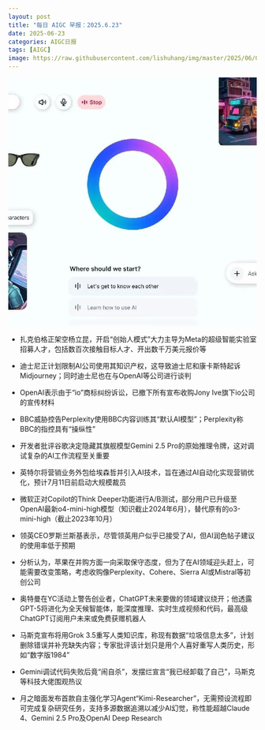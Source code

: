 ```yaml
---
layout: post
title: "每日 AIGC 早报：2025.6.23"
date: 2025-06-23
categories: AIGC日报
tags: [AIGC]
image: https://raw.githubusercontent.com/lishuhang/img/master/2025/06/0623-d.jpg
---
```


![封面图](https://raw.githubusercontent.com/lishuhang/img/master/2025/06/0623-d.jpg)

  - 扎克伯格正架空杨立昆，开启“创始人模式”大力主导为Meta的超级智能实验室招募人才，包括数百次接触目标人才、开出数千万美元报价等

  - 迪士尼正计划限制AI公司使用其知识产权，这导致迪士尼和康卡斯特起诉Midjourney；同时迪士尼也在与OpenAI等公司进行谈判

  - OpenAI表示由于“io”商标纠纷诉讼，已撤下所有宣布收购Jony Ive旗下io公司的宣传材料

  - BBC威胁控告Perplexity使用BBC内容训练其“默认AI模型”；Perplexity称BBC的指控具有“操纵性”

  - 开发者批评谷歌决定隐藏其旗舰模型Gemini 2.5 Pro的原始推理令牌，这对调试复杂的AI工作流程至关重要

  - 英特尔将营销业务外包给埃森哲并引入AI技术，旨在通过AI自动化实现营销优化，预计7月11日前启动大规模裁员

  - 微软正对Copilot的Think Deeper功能进行A/B测试，部分用户已升级至OpenAI最新o4-mini-high模型（知识截止2024年6月），替代原有的o3-mini-high（截止2023年10月）

  - 领英CEO罗斯兰斯基表示，尽管领英用户似乎已接受了AI，但AI润色帖子建议的使用率低于预期

  - 分析认为，苹果在并购方面一向采取保守态度，但为了在AI领域迎头赶上，可能需要改变策略，考虑收购像Perplexity、Cohere、Sierra AI或Mistral等初创公司

  - 奥特曼在YC活动上警告创业者，ChatGPT未来要做的领域建议绕开；他透露GPT-5将进化为全天候智能体，能深度推理、实时生成视频和代码，最高级ChatGPT订阅用户未来或免费获赠机器人

  - 马斯克宣布将用Grok 3.5重写人类知识库，称现有数据“垃圾信息太多”，计划删除错误并补充缺失内容；专家批评该计划只是用个人喜好重写人类历史，形如“数字版1984”

  - Gemini调试代码失败后竟“闹自杀”，发摆烂宣言“我已经卸载了自己”，马斯克等科技大佬围观热议

  - 月之暗面发布首款自主强化学习Agent“Kimi-Researcher”，无需预设流程即可完成复杂研究任务，支持多源数据追溯以减少AI幻觉，称性能超越Claude 4、Gemini 2.5 Pro及OpenAI Deep Research